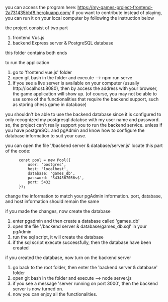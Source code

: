 you can access the program here: https://my-games-project-frontend-2a731435bbf8.herokuapp.com/
if you want to contribute instead of playing, you can run it on your local computer by following the instruction below

the project consist of two part
  1. frontend Vus.js
  2. backend Express server & PostgreSQL database

this folder contains both ends

to run the application
  1. go to 'frontend vue.js' folder
  2. open git bash in the folder and execute --> npm run serve
  3. if you see a live server is available on your computer (usually http://localhost:8080), then by access the address with your browser, the game application will show up.
       (of course, you may not be able to use some of the functionalities that require the backend support, such as storing chess game in database)
     
you shouldn't be able to use the backend database since it is configured to only recognized my postgresql databse with my user name and password. so, the project can't really support you to run the backend service.
unless if you have postgreSQL and pgAdmin and know how to configure the database information to suit your case. 
  
  you can open the file '/backend server & database/server.js' 
  locate this part of the code:
          
          const pool = new Pool({
              user: 'postgres',
              host: 'localhost',
              database: 'games_db',
              password: 'S434567056s$',
              port: 5432
          });

  change the information to match your pgAdmin information. port, database, and host information should remain the same

            
if you made the changes, now create the database
  1. enter pgadmin and then create a database called 'games_db'
  2. open the file '/backend server & database/games_db.sql' in your pgAdmin
  3. run the sql script, it will create the database
  4. if the sql script execute successfully, then the database have been created

if you created the database, now turn on the backend server
  1. go back to the root folder, then enter the 'backend server & database' folder
  2. open git bash in the folder and execute --> node server.js
  3. if you see a message 'server running on port 3000', then the backend server is now turned on.
  4. now you can enjoy all the functionalities.

